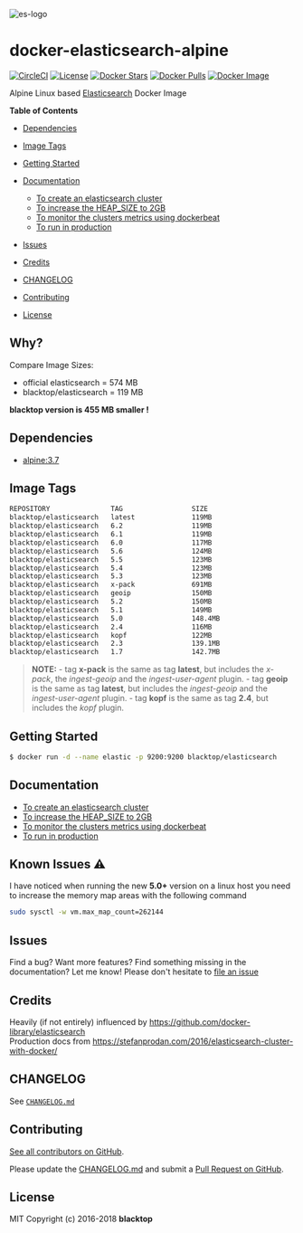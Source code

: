 ![es-logo](https://raw.githubusercontent.com/blacktop/docker-elasticsearch-alpine/master/es-logo.png)

docker-elasticsearch-alpine
===========================

[![CircleCI](https://circleci.com/gh/blacktop/docker-elasticsearch-alpine.png?style=shield)](https://circleci.com/gh/blacktop/docker-elasticsearch-alpine) [![License](http://img.shields.io/:license-mit-blue.svg)](http://doge.mit-license.org) [![Docker Stars](https://img.shields.io/docker/stars/blacktop/elasticsearch.svg)](https://hub.docker.com/r/blacktop/elasticsearch/) [![Docker Pulls](https://img.shields.io/docker/pulls/blacktop/elasticsearch.svg)](https://hub.docker.com/r/blacktop/elasticsearch/) [![Docker Image](https://img.shields.io/badge/docker%20image-119MB-blue.svg)](https://hub.docker.com/r/blacktop/elasticsearch/)

Alpine Linux based [Elasticsearch](https://www.elastic.co/products/elasticsearch) Docker Image

**Table of Contents**

-	[Dependencies](#dependencies)
-	[Image Tags](#image-tags)
-	[Getting Started](#getting-started)
-	[Documentation](#documentation)

	-	[To create an elasticsearch cluster](docs/create.md)
	-	[To increase the HEAP_SIZE to 2GB](docs/options.md)
	-	[To monitor the clusters metrics using dockerbeat](docs/dockerbeat.md)
	-	[To run in production](docs/production.md)

-	[Issues](#issues)

-	[Credits](#credits)

-	[CHANGELOG](#changelog)

-	[Contributing](#contributing)

-	[License](#license)

Why?
----

Compare Image Sizes:

-	official elasticsearch = 574 MB  
-	blacktop/elasticsearch = 119 MB  

**blacktop version is 455 MB smaller !**

Dependencies
------------

-	[alpine:3.7](https://hub.docker.com/_/alpine/)

Image Tags
----------

```bash
REPOSITORY               TAG                 SIZE
blacktop/elasticsearch   latest              119MB
blacktop/elasticsearch   6.2                 119MB
blacktop/elasticsearch   6.1                 119MB
blacktop/elasticsearch   6.0                 117MB
blacktop/elasticsearch   5.6                 124MB
blacktop/elasticsearch   5.5                 123MB
blacktop/elasticsearch   5.4                 123MB
blacktop/elasticsearch   5.3                 123MB
blacktop/elasticsearch   x-pack              691MB
blacktop/elasticsearch   geoip               150MB
blacktop/elasticsearch   5.2                 150MB
blacktop/elasticsearch   5.1                 149MB
blacktop/elasticsearch   5.0                 148.4MB
blacktop/elasticsearch   2.4                 116MB
blacktop/elasticsearch   kopf                122MB
blacktop/elasticsearch   2.3                 139.1MB
blacktop/elasticsearch   1.7                 142.7MB
```

> **NOTE:** - tag **x-pack** is the same as tag **latest**, but includes the *x-pack*, the *ingest-geoip* and the *ingest-user-agent* plugin. - tag **geoip** is the same as tag **latest**, but includes the *ingest-geoip* and the *ingest-user-agent* plugin. - tag **kopf** is the same as tag **2.4**, but includes the *kopf* plugin.

Getting Started
---------------

```bash
$ docker run -d --name elastic -p 9200:9200 blacktop/elasticsearch
```

Documentation
-------------

-	[To create an elasticsearch cluster](docs/create.md)
-	[To increase the HEAP_SIZE to 2GB](docs/options.md)
-	[To monitor the clusters metrics using dockerbeat](docs/dockerbeat.md)
-	[To run in production](docs/production.md)

Known Issues :warning:
----------------------

I have noticed when running the new **5.0+** version on a linux host you need to increase the memory map areas with the following command

```bash
sudo sysctl -w vm.max_map_count=262144
```

Issues
------

Find a bug? Want more features? Find something missing in the documentation? Let me know! Please don't hesitate to [file an issue](https://github.com/blacktop/docker-elasticsearch-alpine/issues/new)

Credits
-------

Heavily (if not entirely) influenced by https://github.com/docker-library/elasticsearch<br> Production docs from https://stefanprodan.com/2016/elasticsearch-cluster-with-docker/

CHANGELOG
---------

See [`CHANGELOG.md`](https://github.com/blacktop/docker-elasticsearch-alpine/blob/master/CHANGELOG.md)

Contributing
------------

[See all contributors on GitHub](https://github.com/blacktop/docker-elasticsearch-alpine/graphs/contributors).

Please update the [CHANGELOG.md](https://github.com/blacktop/docker-elasticsearch-alpine/blob/master/CHANGELOG.md) and submit a [Pull Request on GitHub](https://help.github.com/articles/using-pull-requests/).

License
-------

MIT Copyright (c) 2016-2018 **blacktop**
